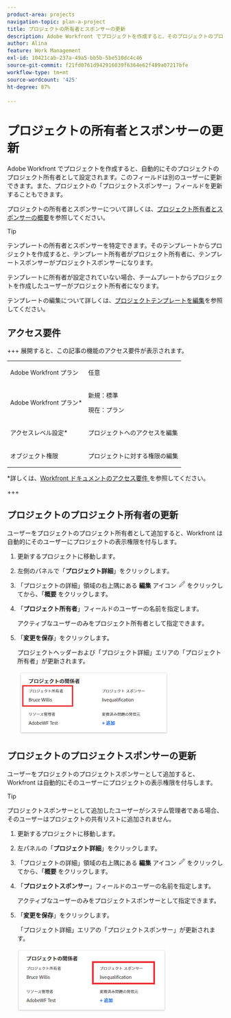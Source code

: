 ```yaml
---
product-area: projects
navigation-topic: plan-a-project
title: プロジェクトの所有者とスポンサーの更新
description: Adobe Workfront でプロジェクトを作成すると、そのプロジェクトのプロジェクト所有者として自動的に設定されます。このフィールドは別のユーザーに更新できます。また、プロジェクトの「プロジェクトスポンサー」フィールドを更新することもできます。
author: Alina
feature: Work Management
exl-id: 10421cab-237a-49a5-bb5b-5be510dc4c46
source-git-commit: f21fd0761d942916039f6364e62f489a07217bfe
workflow-type: tm+mt
source-wordcount: '425'
ht-degree: 87%

---
```



# プロジェクトの所有者とスポンサーの更新

<!--Audited: 07/2024-->

Adobe Workfront でプロジェクトを作成すると、自動的にそのプロジェクトのプロジェクト所有者として設定されます。このフィールドは別のユーザーに更新できます。また、プロジェクトの「プロジェクトスポンサー」フィールドを更新することもできます。

プロジェクトの所有者とスポンサーについて詳しくは、[プロジェクト所有者とスポンサーの概要](../../../manage-work/projects/planning-a-project/project-owners-and-sponsors.md)を参照してください。

>[!TIP]
>
>テンプレートの所有者とスポンサーを特定できます。そのテンプレートからプロジェクトを作成すると、テンプレート所有者がプロジェクト所有者に、テンプレートスポンサーがプロジェクトスポンサーになります。
>
>テンプレートに所有者が設定されていない場合、チームプレートからプロジェクトを作成したユーザーがプロジェクト所有者になります。
>
>テンプレートの編集について詳しくは、[プロジェクトテンプレートを編集](../../../manage-work/projects/create-and-manage-templates/edit-templates.md)を参照してください。

## アクセス要件

<!--drafted for P&P:

<table style="table-layout:auto"> 
 <col> 
 <col> 
 <tbody> 
  <tr> 
   <td role="rowheader">Adobe Workfront plan*</td> 
   <td> <p>Any</p> <p>  </p> </td> 
  </tr> 
  <tr> 
   <td role="rowheader">Adobe Workfront license*</td> 
   <td> <p>Current license: Standard </p> 
   Or
   <p>Legacy license: Plan </p> 
   </td> 
  </tr> 
  <tr> 
   <td role="rowheader">Access level configurations*</td> 
   <td> <p>Edit access to Projects</p> <p><b>NOTE</b>
   
   If you still don't have access, ask your Workfront administrator if they set additional restrictions in your access level. For information on how a Workfront administrator can modify your access level, see <a href="../../../administration-and-setup/add-users/configure-and-grant-access/create-modify-access-levels.md" class="MCXref xref">Create or modify custom access levels</a>.</p> </td> 
  </tr> 
  <tr> 
   <td role="rowheader">Object permissions</td> 
   <td> <p>Edit permissions to a project</p> <p>For information on requesting additional access, see <a href="../../../workfront-basics/grant-and-request-access-to-objects/request-access.md" class="MCXref xref">Request access to objects </a>.</p> </td> 
  </tr> 
 </tbody> 
</table>
-->

+++ 展開すると、この記事の機能のアクセス要件が表示されます。

<table style="table-layout:auto"> 
 <col> 
 <col> 
 <tbody> 
  <tr> 
   <td role="rowheader">Adobe Workfront プラン</td> 
   <td> <p>任意</p> <p>  </p> </td> 
  </tr> 
  <tr> 
   <td role="rowheader">Adobe Workfront プラン*</td> 
   <td><p>新規：標準</p> 
   <p>現在：プラン </p> </td> 
  </tr> 
  <tr> 
   <td role="rowheader">アクセスレベル設定*</td> 
   <td> <p>プロジェクトへのアクセスを編集</p> </td> 
  </tr> 
  <tr> 
   <td role="rowheader">オブジェクト権限</td> 
   <td> <p>プロジェクトに対する権限の編集</p> </td> 
  </tr> 
 </tbody> 
</table>

*詳しくは、[Workfront ドキュメントのアクセス要件 ](/help/quicksilver/administration-and-setup/add-users/access-levels-and-object-permissions/access-level-requirements-in-documentation.md) を参照してください。

+++

## プロジェクトのプロジェクト所有者の更新

ユーザーをプロジェクトのプロジェクト所有者として追加すると、Workfront は自動的にそのユーザーにプロジェクトの表示権限を付与します。

1. 更新するプロジェクトに移動します。
1. 左側のパネルで「**プロジェクト詳細**」をクリックします。
1. 「プロジェクトの詳細」領域の右上隅にある **編集** アイコン ![ 編集アイコン ](assets/qs-edit-icon.png) をクリックしてから、「**概要** をクリックします。

1. 「**プロジェクト所有者**」フィールドのユーザーの名前を指定します。

   アクティブなユーザーのみをプロジェクト所有者として指定できます。

1. 「**変更を保存**」をクリックします。

   プロジェクトヘッダーおよび「プロジェクト詳細」エリアの「プロジェクト所有者」が更新されます。

   ![](assets/project-stakeholders-owner-highlighted-nwe-350x149.png)

## プロジェクトのプロジェクトスポンサーの更新

ユーザーをプロジェクトのプロジェクトスポンサーとして追加すると、Workfront は自動的にそのユーザーにプロジェクトの表示権限を付与します。

>[!TIP]
>
>プロジェクトスポンサーとして追加したユーザーがシステム管理者である場合、そのユーザーはプロジェクトの共有リストに追加されません。

1. 更新するプロジェクトに移動します。
1. 左パネルの「**プロジェクト詳細**」をクリックします。
1. 「プロジェクトの詳細」領域の右上隅にある **編集** アイコン ![ 編集アイコン ](assets/qs-edit-icon.png) をクリックしてから、「**概要** をクリックします。

1. 「**プロジェクトスポンサー**」フィールドのユーザーの名前を指定します。

   アクティブなユーザーのみをプロジェクトスポンサーとして指定できます。

1. 「**変更を保存**」をクリックします。

   「プロジェクト詳細」エリアの「プロジェクトスポンサー」が更新されます。

   ![](assets/project-stakeholders-sponsor-highlighted-nwe-350x147.png)

